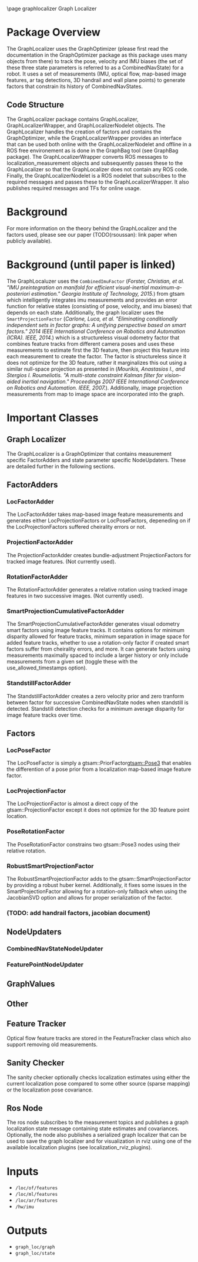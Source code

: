 \page graphlocalizer Graph Localizer

# Package Overview
The GraphLocalizer uses the GraphOptimizer (please first read the documentation in the GraphOptimizer package as this package uses many objects from there) to track the pose, velocity and IMU biases (the set of these three state parameters is referred to as a CombinedNavState) for a robot.  It uses a set of measurements (IMU, optical flow, map-based image features, ar tag detections, 3D handrail and wall plane points) to generate factors that constrain its history of CombinedNavStates.  
## Code Structure
The GraphLocalizer package contains GraphLocalizer, GraphLocalizerWrapper, and GraphLocalizerNodelet objects.  The GraphLocalizer handles the creation of factors and contains the GraphOptimizer, while the GraphLocalizerWrapper provides an interface that can be used both online with the GraphLocalizerNodelet and offline in a ROS free environement as is done in the GraphBag tool (see GraphBag package).  The GraphLocalizerWrapper converts ROS messages to localization_measurement objects and subsequently passes these to the GraphLocalizer so that the GraphLocalizer does not contain any ROS code.  Finally, the GraphLocalizerNodelet is a ROS nodelet that subscribes to the required messages and passes these to the GraphLocalizerWrapper.  It also publishes required messages and TFs for online usage. 

# Background
For more information on the theory behind the GraphLocalizer and the factors used, please see our paper (TODO(rsoussan): link paper when publicly available).  
# Background (until paper is linked)
 The GraphLocaluzer uses the `CombinedImuFactor` (_Forster, Christian, et al. "IMU preintegration on manifold for efficient visual-inertial maximum-a-posteriori estimation." Georgia Institute of Technology, 2015._) from gtsam which intelligently integrates imu measurements and provides an error function for relative states (consisting of pose, velocity, and imu biases) that depends on each state.  Additionally, the graph localizer uses the `SmartProjectionFactor` (_Carlone, Luca, et al. "Eliminating conditionally independent sets in factor graphs: A unifying perspective based on smart factors." 2014 IEEE International Conference on Robotics and Automation (ICRA). IEEE, 2014._) which is a structureless visual odometry factor that combines feature tracks from different camera poses and uses these measurements to estimate first the 3D feature, then project this feature into each measurement to create the factor.  The factor is structureless since it does not optimize for the 3D feature, rather it marginalizes this out using a similar null-space projection as presented in (_Mourikis, Anastasios I., and Stergios I. Roumeliotis. "A multi-state constraint Kalman filter for vision-aided inertial navigation." Proceedings 2007 IEEE International Conference on Robotics and Automation. IEEE, 2007._).  Additionally, image projection measurements from map to image space are incorporated into the graph.   


# Important Classes

## Graph Localizer
The GraphLocalizer is a GraphOptimizer that contains measurement specific FactorAdders and state parameter specific NodeUpdaters.  These are detailed further in the following sections.

## FactorAdders
### LocFactorAdder
The LocFactorAdder takes map-based image feature measurements and generates either LocProjectionFactors or LocPoseFactors, depeneding on if the LocProjectionFactors suffered cheirality errors or not.

### ProjectionFactorAdder
The ProjectionFactorAdder creates bundle-adjustment ProjectionFactors for tracked image features. (Not currently used).

### RotationFactorAdder 
The RotationFactorAdder generates a relative rotation using tracked image features in two successive images.  (Not currently used).

### SmartProjectionCumulativeFactorAdder
The SmartProjectionCumulativeFactorAdder generates visual odometry smart factors using image feature tracks.  It contains options for minimum disparity allowed for feature tracks, minimum separation in image space for added feature tracks, whether to use a rotation-only factor if created smart factors suffer from cheirality errors, and more. It can generate factors using measurements maximally spaced to include a larger history or only include measurements from a given set (toggle these with the use_allowed_timestamps option).  

### StandstillFactorAdder
The StandstillFactorAdder creates a zero velocity prior and zero tranform between factor for successive CombinedNavState nodes when standstill is detected.  Standstill detection checks for a minimum average disparity for image feature tracks over time. 

## Factors

### LocPoseFactor
The LocPoseFactor is simply a gtsam::PriorFactor<gtsam::Pose3> that enables the differention of a pose prior from a localization map-based image feature factor.

### LocProjectionFactor
The LocProjectionFactor is almost a direct copy of the gtsam::ProjectionFactor except it does not optimize for the 3D feature point location.

### PoseRotationFactor
The PoseRotationFactor constrains two gtsam::Pose3 nodes using their relative rotation.

### RobustSmartProjectionFactor
The RobustSmartProjectionFactor adds to the gtsam::SmartProjectionFactor by providing a robust huber kernel.  Additionally, it fixes some issues in the SmartProjectionFactor allowing for a rotation-only fallback when using the JacobianSVD option and allows for proper serialization of the factor.

### (TODO: add handrail factors, jacobian document)

## NodeUpdaters
### CombinedNavStateNodeUpdater

### FeaturePointNodeUpdater


## GraphValues


## Other


## Feature Tracker
Optical flow feature tracks are stored in the FeatureTracker class which also support removing old measurements.  


## Sanity Checker
The sanity checker optionally checks localization estimates using either the current localization pose compared to some other source (sparse mapping) or the localization pose covariance.

## Ros Node
The ros node subscribes to the measurement topics and publishes a graph localization state message containing state estimates and covariances.  Optionally, the node also publishes a serialized graph localizer that can be used to save the graph localizer and for visualization in rviz using one of the available localization plugins (see localization\_rviz\_plugins).


# Inputs
* `/loc/of/features`
* `/loc/ml/features`
* `/loc/ar/features`
* `/hw/imu`

# Outputs
* `graph_loc/graph`
* `graph_loc/state`
